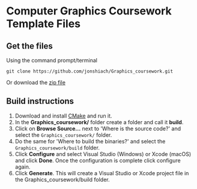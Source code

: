 # Computer Graphics Coursework Template Files

## Get the files

Using the command prompt/terminal

```
git clone https://github.com/jonshiach/Graphics_coursework.git
```

Or download the [zip file](https://github.com/jonshiach/Graphics_coursework/zipball/master/)

## Build instructions

1. Download and install <a href="https://www.cmake.org" target="_blank">CMake</a> and run it.
2. In the **Graphics_coursework/** folder create a folder and call it **build**.
3. Click on **Browse Source...** next to 'Where is the source code?' and select the `Graphics_coursework/` folder.
4. Do the same for 'Where to build the binaries?' and select the `Graphics_coursework/build` folder.
5. Click **Configure** and select Visual Studio (Windows) or Xcode (macOS) and click **Done**. Once the configuration is complete click configure again.
6. Click **Generate**. This will create a Visual Studio or Xcode project file in the Graphics_coursework/build folder. 
